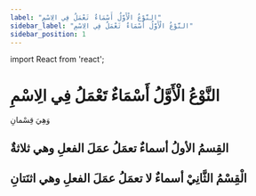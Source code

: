 ```yaml
---
label: "النَّوْعُ الْأَوَّلُ أَسْمَاءٌ تَعْمَلُ فِي الِاسْمِ"
sidebar_label: "النَّوْعُ الْأَوَّلُ أَسْمَاءٌ تَعْمَلُ فِي الِاسْمِ"
sidebar_position: 1
---
```


import React from 'react';

# النَّوْعُ الْأَوَّلُ أَسْمَاءٌ تَعْمَلُ فِي الِاسْمِ

وَهِيَ قِسْمانِ

## القِسمُ الأولُ أسماءٌ تعمَلُ عمَلَ الفعلِ وهي ثلاثةٌ

## الْقِسْمُ الثَّانِيْ أسماءٌ لا تعمَلُ عمَلَ الفعلِ وهي اثنَتانِ
